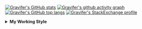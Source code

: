 <!--
**Gravifer/Gravifer** is a ✨ _special_ ✨ repository because its `README.md` (this file) appears on your GitHub profile.

Here are some ideas to get you started:

- 🔭 I’m currently working on ...
- 🌱 I’m currently learning ...
- 👯 I’m looking to collaborate on ...
- 🤔 I’m looking for help with ...
- 💬 Ask me about ...
- 📫 How to reach me: ...
- 😄 Pronouns: ...
- ⚡ Fun fact: ...
-->

<!-- ![Metrics](https://github.com/my-github-user/my-github-user/blob/main/github-metrics.svg) -->

<!-- [![Gravifer's GitHub Streak](https://github-readme-streak-stats.herokuapp.com/?user=Gravifer&theme=default&background=ffffff0a&border=00000000&stroke=80808080&currStreakNum=808080&sideNums=808080&sideLabels=808080&dates=808080)](https://github.com/DenverCoder1/github-readme-streak-stats) -->
<!-- [![Contribution Stats](https://github-contribution-stats.vercel.app/api/?username=Gravifer)](https://github.com/LordDashMe/github-contribution-stats/)  -->
[![Gravifer's GitHub stats](https://github-readme-stats.vercel.app/api?username=Gravifer&theme=default&bg_color=ffffff0a&text_color=808080&hide_border=true&show_icons=true&count_private=true)](https://github.com/anuraghazra/github-readme-stats)
[![Gravifer's github activity graph](https://activity-graph.herokuapp.com/graph?username=Gravifer&bg_color=ffffff0a&color=3080ed&line=5094f0&point=4d72f2&hide_border=true)](https://github.com/ashutosh00710/github-readme-activity-graph)
[![Gravifer's GitHub top langs](https://github-readme-stats.vercel.app/api/top-langs/?username=Gravifer&theme=default&bg_color=ffffff0a&text_color=808080&hide_border=true&show_icons=true&count_private=true&layout=compact)](https://github.com/anuraghazra/github-readme-stats)
[![Gravifer's StackExchange profile](https://stackexchange.com/users/flair/18316138.png?theme=clean)](https://mathematica.stackexchange.com/users/72025)
<!-- [![Visitors](https://visitor-badge.glitch.me/badge?page_id=Gravifer.Gravifer)](https://github.com/Gravifer/) -->

<details>
  <summary>
    <strong>My Working Style</strong><!--<a href="https://wakatime.com/badge/github/Gravifer/Gravifer"><img src="https://wakatime.com/badge/github/Gravifer/Gravifer.svg" alt="time tracker"></a>-->
  </summary>

[![time tracker](https://wakatime.com/badge/github/Gravifer/Gravifer.svg)](https://wakatime.com/badge/github/Gravifer/Gravifer)
<!--START_SECTION:waka-->
![Profile Views](http://img.shields.io/badge/Profile%20Views-9-blue)

![Lines of code](https://img.shields.io/badge/From%20Hello%20World%20I%27ve%20Written-819961%20lines%20of%20code-blue)

**I'm an Early 🐤** 

```text
🌞 Morning    77 commits     ███░░░░░░░░░░░░░░░░░░░░░░   13.37% 
🌆 Daytime    274 commits    ████████████░░░░░░░░░░░░░   47.57% 
🌃 Evening    180 commits    ███████░░░░░░░░░░░░░░░░░░   31.25% 
🌙 Night      45 commits     ██░░░░░░░░░░░░░░░░░░░░░░░   7.81%

```


📊 **This Week I Spent My Time On** 

```text
💬 Programming Languages: 
Browsing                 12 hrs 18 mins      ███████████████░░░░░░░░░░   61.77% 
Other                    6 hrs 23 mins       ████████░░░░░░░░░░░░░░░░░   32.13% 
Julia                    29 mins             ░░░░░░░░░░░░░░░░░░░░░░░░░   2.44% 
MATLAB                   26 mins             ░░░░░░░░░░░░░░░░░░░░░░░░░   2.24% 
TeX                      15 mins             ░░░░░░░░░░░░░░░░░░░░░░░░░   1.27%

🔥 Editors: 
Browser                  13 hrs 54 mins      █████████████████░░░░░░░░   69.85% 
Powerpoint               2 hrs 55 mins       ███░░░░░░░░░░░░░░░░░░░░░░   14.68% 
VS Code                  1 hr 37 mins        ██░░░░░░░░░░░░░░░░░░░░░░░   8.18% 
Word                     1 hr 21 mins        █░░░░░░░░░░░░░░░░░░░░░░░░   6.81% 
Excel                    5 mins              ░░░░░░░░░░░░░░░░░░░░░░░░░   0.48%

🐱‍💻 Projects: 
Unknown Project          5 hrs 32 mins       ███████░░░░░░░░░░░░░░░░░░   27.82% 
literature-reading       4 hrs 37 mins       █████░░░░░░░░░░░░░░░░░░░░   23.25% 
VisualStringDistances.jl 3 hrs 11 mins       ████░░░░░░░░░░░░░░░░░░░░░   16.02% 
emails                   2 hrs 57 mins       ███░░░░░░░░░░░░░░░░░░░░░░   14.89% 
UnbalancedOptimalTranspor1 hr 52 mins        ██░░░░░░░░░░░░░░░░░░░░░░░   9.41%

💻 Operating System: 
Windows                  19 hrs 54 mins      █████████████████████████   100.0%

```

**I Mostly Code in Mathematica** 

```text
Mathematica              8 repos             ████████████░░░░░░░░░░░░░   50.0% 
TeX                      2 repos             ███░░░░░░░░░░░░░░░░░░░░░░   12.5% 
MATLAB                   2 repos             ███░░░░░░░░░░░░░░░░░░░░░░   12.5% 
Assembly                 1 repo              █░░░░░░░░░░░░░░░░░░░░░░░░   6.25% 
Python                   1 repo              █░░░░░░░░░░░░░░░░░░░░░░░░   6.25%

```



<!--END_SECTION:waka-->
</details>

